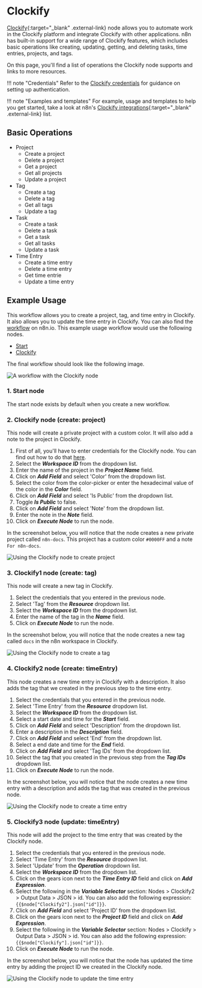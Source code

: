 # Clockify

[Clockify](https://clockify.me/){:target="_blank" .external-link} node allows you to automate work in the Clockify platform and integrate Clockify with other applications. n8n has built-in support for a wide range of Clockify features, which includes basic operations like creating, updating, getting, and deleting tasks, time entries, projects, and tags.

On this page, you'll find a list of operations the Clockify node supports and links to more resources.

!!! note "Credentials"
    Refer to the [Clockify credentials](https://docs.n8n.io/integrations/builtin/credentials/clockify/) for guidance on setting up authentication. 

!!! note "Examples and templates"
    For example, usage and templates to help you get started, take a look at n8n's [Clockify integrations](https://n8n.io/integrations/clockify/){:target="_blank" .external-link} list.


## Basic Operations

* Project
    * Create a project
    * Delete a project
    * Get a project
    * Get all projects
    * Update a project
* Tag
    * Create a tag
    * Delete a tag
    * Get all tags
    * Update a tag
* Task
    * Create a task
    * Delete a task
    * Get a task
    * Get all tasks
    * Update a task
* Time Entry
    * Create a time entry
    * Delete a time entry
    * Get time entrie
    * Update a time entry

## Example Usage

This workflow allows you to create a project, tag, and time entry in Clockify. It also allows you to update the time entry in Clockify. You can also find the [workflow](https://n8n.io/workflows/701) on n8n.io. This example usage workflow would use the following nodes.
- [Start](/integrations/builtin/core-nodes/n8n-nodes-base.start/)
- [Clockify]()

The final workflow should look like the following image.

![A workflow with the Clockify node](/_images/integrations/builtin/app-nodes/clockify/workflow.png)

### 1. Start node

The start node exists by default when you create a new workflow.


### 2. Clockify node (create: project)

This node will create a private project with a custom color. It will also add a note to the project in Clockify.

1. First of all, you'll have to enter credentials for the Clockify node. You can find out how to do that [here](/integrations/builtin/credentials/clockify/).
2. Select the ***Workspace ID*** from the dropdown list.
3. Enter the name of the project in the ***Project Name*** field.
4. Click on ***Add Field*** and select 'Color' from the dropdown list.
5. Select the color from the color-picker or enter the hexadecimal value of the color in the ***Color*** field.
6. Click on ***Add Field*** and select 'Is Public' from the dropdown list.
7. Toggle ***Is Public*** to false.
8. Click on ***Add Field*** and select 'Note' from the dropdown list.
9. Enter the note in the ***Note*** field.
10. Click on ***Execute Node*** to run the node.

In the screenshot below, you will notice that the node creates a new private project called `n8n-docs`. This project has a custom color `#0000FF` and a note `For n8n-docs`.

![Using the Clockify node to create project](/_images/integrations/builtin/app-nodes/clockify/clockify_node.png)



### 3. Clockify1 node (create: tag)

This node will create a new tag in Clockify.

1. Select the credentials that you entered in the previous node.
2. Select 'Tag' from the ***Resource*** dropdown list.
3. Select the ***Workspace ID*** from the dropdown list.
4. Enter the name of the tag in the ***Name*** field.
5. Click on ***Execute Node*** to run the node.


In the screenshot below, you will notice that the node creates a new tag called `docs` in the n8n workspace in Clockify.

![Using the Clockify node to create a tag](/_images/integrations/builtin/app-nodes/clockify/clockify1_node.png)



### 4. Clockify2 node (create: timeEntry)

This node creates a new time entry in Clockify with a description. It also adds the tag that we created in the previous step to the time entry.

1. Select the credentials that you entered in the previous node.
2. Select 'Time Entry' from the ***Resource*** dropdown list.
3. Select the ***Workspace ID*** from the dropdown list.
4. Select a start date and time for the ***Start*** field.
5. Click on ***Add Field*** and select 'Description' from the dropdown list.
6. Enter a description in the ***Description*** field.
7. Click on ***Add Field*** and select 'End' from the dropdown list.
8. Select a end date and time for the ***End*** field.
9. Click on ***Add Field*** and select 'Tag IDs' from the dropdown list.
10. Select the tag that you created in the previous step from the ***Tag IDs*** dropdown list.
11. Click on ***Execute Node*** to run the node.


In the screenshot below, you will notice that the node creates a new time entry with a description and adds the tag that was created in the previous node.

![Using the Clockify node to create a time entry](/_images/integrations/builtin/app-nodes/clockify/clockify2_node.png)


### 5. Clockify3 node (update: timeEntry)

This node will add the project to the time entry that was created by the Clockify node.

1. Select the credentials that you entered in the previous node.
2. Select 'Time Entry' from the ***Resource*** dropdown list.
3. Select 'Update' from the ***Operation*** dropdown list.
4. Select the ***Workspace ID*** from the dropdown list.
5. Click on the gears icon next to the ***Time Entry ID*** field and click on ***Add Expression***.
6. Select the following in the ***Variable Selector*** section: Nodes > Clockify2 > Output Data > JSON > id. You can also add the following expression: `{{$node["Clockify2"].json["id"]}}`.
7. Click on ***Add Field*** and select 'Project ID' from the dropdown list.
8. Click on the gears icon next to the ***Project ID*** field and click on ***Add Expression***.
9. Select the following in the ***Variable Selector*** section: Nodes > Clockify > Output Data > JSON > id. You can also add the following expression: `{{$node["Clockify"].json["id"]}}`.
10. Click on ***Execute Node*** to run the node.


In the screenshot below, you will notice that the node has updated the time entry by adding the project ID we created in the Clockify node.

![Using the Clockify node to update the time entry](/_images/integrations/builtin/app-nodes/clockify/clockify3_node.png)
